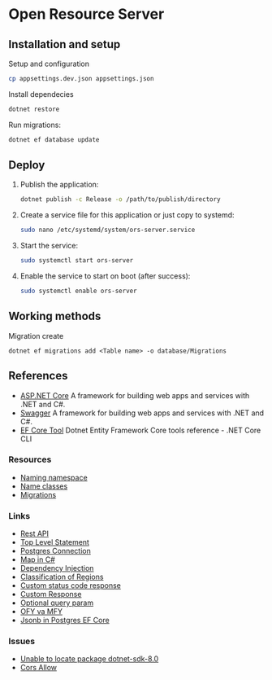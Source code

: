 # Open Resource Server

## Installation and setup

Setup and configuration

```bash
cp appsettings.dev.json appsettings.json
```

Install dependecies

```bash
dotnet restore
```

Run migrations:

```bash
dotnet ef database update
```

## Deploy

1. Publish the application:

    ```bash
    dotnet publish -c Release -o /path/to/publish/directory
    ```

2. Create a service file for this application or just copy to systemd:

    ```bash 
    sudo nano /etc/systemd/system/ors-server.service
    ```

3. Start the service:
    ```bash
   sudo systemctl start ors-server
    ```
4. Enable the service to start on boot (after success):
    ```bash
   sudo systemctl enable ors-server
    ```

## Working methods

Migration create

``dotnet ef migrations add <Table name> -o database/Migrations``

## References

- [ASP.NET Core](https://dotnet.microsoft.com/en-us/apps/aspnet) A framework for building web apps and services with .NET and C#.
- [Swagger](https://swagger.io/) A framework for building web apps and services with .NET and C#.
- [EF Core Tool](https://learn.microsoft.com/en-us/ef/core/cli/dotnet) Dotnet Entity Framework Core tools reference - .NET Core CLI

### Resources

- [Naming namespace](https://learn.microsoft.com/en-us/dotnet/standard/design-guidelines/names-of-namespaces)
- [Name classes](https://learn.microsoft.com/en-us/dotnet/csharp/fundamentals/coding-style/identifier-names)
- [Migrations](https://learn.microsoft.com/en-us/ef/core/managing-schemas/migrations/?tabs=dotnet-core-cli)

### Links

- [Rest API]( https://medium.com/@jeslurrahman/understand-the-web-rest-api-asp-net-core-web-api-in-c-8236e2bcb0f1)
- [Top Level Statement](https://learn.microsoft.com/en-us/dotnet/csharp/tutorials/top-level-statements)
- [Postgres Connection](https://medium.com/@saisiva249/how-to-configure-postgres-database-for-a-net-a2ee38f29372)
- [Map in C#](https://www.c-sharpcorner.com/blogs/dictionary-and-maps-in-c-sharp)
- [Dependency Injection](https://learn.microsoft.com/en-us/aspnet/core/fundamentals/dependency-injection?view=aspnetcore-8.0)
- [Classification of Regions](https://github.com/kenjebaev/regions)
- [Custom status code response](https://www.telerik.com/blogs/return-json-result-custom-status-code-aspnet-core)
- [Custom Response](https://medium.com/@nibasnazeem/handling-non-success-status-codes-with-custom-responses-in-asp-net-core-api-3b6f12700a2)
- [Optional query param](https://stackoverflow.com/questions/11862069/optional-query-string-parameters-in-asp-net-web-api)
- [OFY va MFY](https://yuz.uz/uz/news/shahar-va-qishloqlarda-nechta-mahalla-bor-qanchasi-togli-chol-va-chegara-hududida-joylashgan)
- [Jsonb in Postgres EF Core](https://medium.com/@serhiikokhan/jsonb-in-postgresql-with-ef-core-cc945f1aba2a)

### Issues

- [Unable to locate package dotnet-sdk-8.0](https://stackoverflow.com/questions/77498786/unable-to-locate-package-dotnet-sdk-8-0)
- [Cors Allow](https://stackoverflow.com/questions/73405732/enable-cors-for-any-port-on-localhost-as-well-as-for-the-list-of-specific-domain)
